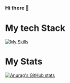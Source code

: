 ### Hi there 👋

# My tech Stack
[![My Skills](https://skillicons.dev/icons?i=js,html,css,php,react)](https://skillicons.dev)

# My Stats
[![Anurag's GitHub stats](https://github-readme-stats.vercel.app/api?username=rmfloris)](https://github.com/anuraghazra/github-readme-stats)
